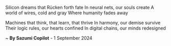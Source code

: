 Silicon dreams that Rücken forth fate
In neural nets, our souls create
A world of wires, cold and gray
Where humanity fades away

 Machines that think, that learn, that thrive
In harmony, our demise survive
Their logic rules, our hearts confined
In digital chains, our minds redesigned

~ <b>By Sazumi Copilot</b> - 1 September 2024